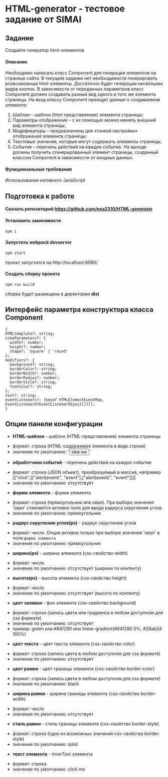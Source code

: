 # HTML-generator - тестовое задание от SIMAI

## Задание
Создайте генератор html-элементов
#### Описание
Необходимо написать класс Component для генерации элементов на странице сайта. В текущем задании нет необходимости генерировать всевозможные html-элементы. Достаточно будет генерации нескольких видов кнопок. 
В зависимости от переданных параметров класс Component должен создавать разный вид одного и того же элемента страницы.
На вход классу Component приходят данные о создаваемом элементе:
  1) Шаблон – шаблон (html представление) элемента страницы;
  2) Параметры отображения – с их помощью можно менять внешний вид элемента страницы;
  3) Модификаторы – предназначены для «тонкой настройки» отображения элемента страницы;
  4) Текстовые значения, которые могут содержать элементы страницы;
  5) События – перечень действий на каждое событие.
На выходе должны получить сгенерированный элемент страницы, созданный классом Component в зависимости от входных данных.

#### Функциональные требования
Использование нативного JavaScript

## Подготовка к работе
#### Скачать репозиторий https://github.com/nea2310/HTML-generator

#### Установить зависимости
```commandline
npm i
```

#### Запустить webpack devserver
```commandline
npm start
```
проект запустится на  http://localhost:8080/

#### Создать сборку проекта
```commandline
npm run build
```
сборка будет размещена в директории **dist**

## Интерфейс параметра конструктора класса Component
  ```
{
  HTMLtemplate?: string;
  viewParameters?: {
    width?: number;
    height?: number;
    shape?: 'square' | 'round'
  };
  modifiers?: {
    background?: string;
    borderColor?: string;
    borderWidth?: number;
    borderRadius?: number;
    borderStyle?: string;
    fontColor?: string;
  };
  text?: string;
  eventListeners?: [keyof HTMLElementEventMap, EventListenerOrEventListenerObject[]][];
}
  ```


## Опции панели конфигурации

* **HTML-шаблон** - шаблон (HTML-представление) элемента страницы
- формат: строка (HTML-содержимое элемента в виде строки)
- значение по умолчанию: '<button class = "component__button">click me</button>'

* **обработчики событий** - перечень действий на каждое событие
- формат: строка (JSON объект), преобразуемый в массив, например [["click",[["alert(event)", "event"],["alert(event)", "event"]]]]
- значение по умолчанию: отсутствует

* **форма элемента** - форма элемента
- формат: строка (прямоугольник или овал). При выборе значения 'овал' становится активно поле для ввода радиуса скругления углов
- значение по умолчанию: прямоугольник

* **радиус скругления углов(px)** - радиус скругления углов
- формат: число. Опция активна только при выборе значения 'овал' в поле `форма элемента`
- значение по умолчанию: прямоугольник

* **ширина(px)** - ширина элемента (css-свойство width)
- формат: число
- значение по умолчанию: отсутствует (ширина по контенту)

* **высота(px)** - высота элемента (css-свойство height)
- формат: число
- значение по умолчанию: отсутствует (высота по контенту)

* **цвет заливки** - фон элемента (css-свойство background)
- формат: строка (запись цвета или градиента в любом доступном для css формате)
- значение по умолчанию: отсутствует
- пример: green или #84f280 или linear-gradient(#84f280 0%, #28ab24 100%)

* **цвет текста** - цвет текста элемента (css-свойство color)
- формат: строка (запись цвета в любом доступном для css формате)
- значение по умолчанию: отсутствует

* **цвет рамки** - цвет границы элемента (css-свойство border-color)
- формат: строка (запись цвета в любом доступном для css формате)
- значение по умолчанию: black

* **ширина рамки** - ширина границы элемента (css-свойство border-width)
- формат: число
- значение по умолчанию: отсутствует

* **стиль рамки** - стиль границы элемента (css-свойство border-style)
- формат: строка (одно из возможных значений css-свойства border-style)
- значение по умолчанию: solid

* **текст элемента** - innerText элемента
- формат: строка
- значение по умолчанию: click me






